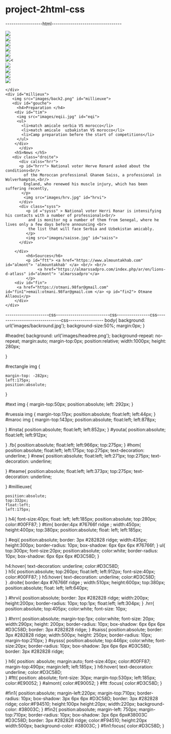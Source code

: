 # project-2html-css
------------------html----------------------------------

<!DOCTYPE html>
<html>
<head>
  <meta charset="UTF-8"> 
  <title>The dream of morocco</title> 
  <link rel="stylesheet" href="style.css"> 
</head>
<body>
    <div id="headre"> 
     <div id="text"> <img src="images/dream.png"  > </div>
     <div id="ruessia" > <img src="images/fifa.png" > </div>
     <div id="maroc"> <img src="images/frmf.png"  > </div>
     </div>
    <div id="rect">
            <div id="rectangle"><img src=" images/rectangle.png" > </div> 
            <div id="inst"><a href="https://www.instagram.com/otmane.allaoui"> <img src="images/insta.png" id="insta">  </a>     </div>
            <div id="yout"> <a href="https://www.youtube.com/channel/UCb7Q-852IL1FVcc-X2pCacw?view_as=subscriber"> <img src="images/yout.png" id="youta"></a><     </div>
            <div id="fb"><a href="https://www.facebook.com/otman.alloui"> <img src="images/fb.png" class="fb"> </a>     </div>
            <div id="home"><img src="images/hom.png" id="hom" ></div>
            <div id="news"> <img src="images/news.png" id="new"> </div>
            <div id="team"><img src="images/team.png" id="teame"> </div>

    </div>
    <div id="millieux">
       <img src="images/back2.png" id="millieuxe">
       <div id="gouche">
         <h4>Preparation </h4>
        <div id="tim"> 
         <img src="images/eqii.jpg" id="eqi">
         <ul>
           <li>match amicale serbia VS morocco</li>
           <li>match amicale  uzbakistan VS morocco</li>
           <li>Camp preparation before the start of competitions</li>
         </ul>
        </div> 
          </div>
        <h5>News </h5>  
       <div class="droite">
          <div calss="hrr">
          <p id="hrrr"> National voter Herve Ronard asked about the conditions<br/>
            of the Moroccan professional Ghanem Saiss, a professional in Wolverhampton,<br/>
            England, who renewed his muscle injury, which has been suffering recently,
           </p> 
            <img src="images/hrv.jpg" id="hrvi"> 
          </div>
          <div class="syss">
             <p id ="sysss" > National voter Herri Ronar is intensifying his contacts with a number of professionals<br/>
              and is monitor ng a number of them from Senegal, where he lives only a few days before announcing <br>
              the list that will face Serbia and Uzbekistan amicably.
             </p>
             <img src="images/saisse.jpg" id="saiss">
          </div>
           
        </div>
             <h6>Sources</h6>
             <p id="ftt"> <a href="https://www.almountakhab.com" id="almont"> 'almountakhab' </a> <br/> <br/>
                  <a href="https://almarssadpro.com/index.php/ar/en/lions-d-atlass" id="almont"> 'almarssadpro'</a>
             </p>
        <div id="fin">
         <a href="https://otmani.98far@gmail.com" id="fin1">email:otmani.98far@gmail.com </a> <p id="fin2"> Otmane Allaoui</p>
        </div>
    </div>
 
</body>
</html>


---------------------css--------------------------css----------------css-------------------------------css-----------------
body{
    background: url('images/backround.jpg');
    background-size:50%;
    margin:0px;
}

#headre{
    background: url('images/headree.png');
    background-repeat: no-repeat;
    margin:auto;
    margin-top:0px;
    position:relative;
    width:1000px;
    height: 280px;
    
}

#rectangle img
{

    margin-top: -282px;
    left:175px;
    position:absolute;
}

#text img
{
    margin-top:50px;
    position:absolute;
    left: 292px;
}

#ruessia img
{
    margin-top:17px;
    position:absolute;
    float:left;
    left:44px;
}
#maroc img
{
    margin-top:143px;
    position:absolute;
    float:left;
    left:878px;

}
#insta{
    position:absolute;
    float:left;
    left:852px;
}
#youta{
    position:absolute;
    float:left;
    left:912px;

}
.fb{
    position:absolute;
    float:left;
    left:966px;
    top:275px;
}
#hom{
    position:absolute;
    float:left;
    left:175px;
    top:275px;
    text-decoration: underline;
}
#new{
    position:absolute;
    float:left;
    left:271px;
    top:275px;
    text-decoration: underline;

}
#teame{
    position:absolute;
    float:left;
    left:373px;
    top:275px;
    text-decoration: underline;

}
#millieuxe{
    

    position:absolute;
    top:332px;
    float:left;
    left:175px;
}
h4{
font-size:40px;
float: left;
left:185px;
position:absolute;
top:280px;
color:#00FF87;
}
#tim{
    border:4px #76766f ridge ;
    width:450px;
    height:400px;
    top:380px;
    position:absolute;
    float: left;
    left:185px;


}
 #eqi{
    position:absolute;
    border: 3px #282828 ridge;
    width:435px;
    height:300px;
    border-radius: 10px;
    box-shadow: 6px 6px 6px #76766f;
}
ul{
    top:300px;
    font-size:20px;
    position:absolute;
    color:white;
    border-radius: 10px;
    box-shadow: 6px 6px 6px #D3C58D;
}

h4:hover{
  text-decoration: underline;
  color:#D3C58D;  
}
h5{
   position:absolute;
   top:260px;
   float:left;
   left:912px;
   font-size:40px;
   color:#00FF87;
}
h5:hover{
  text-decoration: underline;
  color:#D3C58D;  
}
.droite{
    border:4px #76766f ridge ;
    width:510px;
    height:600px;
    top:380px;
    position:absolute;
    float: left;
    left:640px;

}
#hrvi{
    position:absolute;
    border: 3px #282828 ridge;
    width:200px;
    height:200px;
    border-radius: 10px;
    top:1px;
    float:left;
    left:304px;
}
.hrr{
    position:absolute;
    top:405px;
    color:white;
    font-size: 10px;

}
#hrrr{
    position:absolute;
    margin-top:1px;
    color:white;
    font-size: 20px;
    width:290px;
    height: 200px;
    border-radius: 10px;
    box-shadow: 6px 6px 6px #D3C58D;
    border: 3px #282828 ridge;
}
#saiss{
    position:absolute; 
    border: 3px #282828 ridge;
    width:500px;
    height: 250px;
    border-radius: 10px;
    margin-top:210px;
}
#sysss{
    position:absolute;
    top:446px;
    color:white;
    font-size:20px;
    border-radius: 10px;
    box-shadow: 3px 6px 6px #D3C58D;
    border: 3px #282828 ridge;

}
h6{
   position: absolute; 
   margin:auto;
   font-size:40px;
   color:#00FF87; 
   margin-top:490px;
   margin:left;
   left:185px;
}
h6:hover{
  text-decoration: underline;
  color:#D3C58D;  
}
#ftt{
    position: absolute;
    font-size: 30px;
    margin-top:530px;
    left:185px;
    color:#E90052;
   }
#almont{
    color:#E90052;
}
#ftt :focus{
    color:#D3C58D;
}

#fin1{
    position:absolute;
    margin-left:220px;
    margin-top:710px;
    border-radius: 10px;
    box-shadow: 3px 6px 6px #D3C58D;
    border: 3px #282828 ridge;
    color:#F94510;
    height:100px
    height:20px;
    width:220px;
    background-color: #38003C;
}
#fin2{
    position:absolute;
    margin-left: 750px;
    margin-top:710px;
    border-radius: 10px;
    box-shadow: 3px 6px 6px#38003C #D3C58D;
    border: 3px #282828 ridge;
    color:#F94510;
    height:20px
    width:500px;
    background-color: #38003C;
}
#fin1:focus{
    color:#D3C58D;
}








